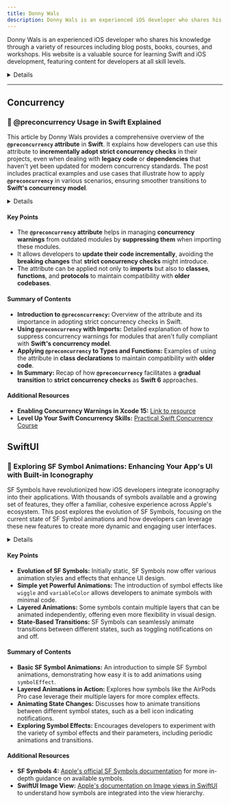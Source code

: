 ```yaml
---
title: Donny Wals
description: Donny Wals is an experienced iOS developer who shares his knowledge through a variety of resources including blog posts, books, courses, and workshops. His website is a valuable source for learning Swift and iOS development, featuring content for developers at all skill levels.
---
```


Donny Wals is an experienced iOS developer who shares his knowledge through a variety of resources including blog posts, books, courses, and workshops. His website is a valuable source for learning Swift and iOS development, featuring content for developers at all skill levels.

<details>

**URL:** https://www.donnywals.com

**Authors:** `Donny Wals`

**Complexity Levels:**
   - **Beginner:** 20%
   - **Intermediate:** 50%
   - **Advanced:** 30%

**Frequency of Posting:** Weekly

**Types of Content:**
   - **Tutorials:** 60% (Step-by-step guides and practical examples)
   - **Articles:** 30% (In-depth articles and best practices)
   - **News:** 10% (Updates on Swift and iOS development)

**Additional Features:**
   - **Newsletter:** Available for regular updates and news.
   - **Books and Courses:** Multiple books and courses available for in-depth learning.
   - **Workshops:** Regular workshops for hands-on learning experiences.

</details>

<LinkCard title="Visit Donny Wals" href="https://www.donnywals.com/" />

---

## **Concurrency** 

### 🔵 @preconcurrency Usage in Swift Explained

This article by Donny Wals provides a comprehensive overview of the **`@preconcurrency` attribute** in **Swift**. It explains how developers can use this attribute to **incrementally adopt strict concurrency checks** in their projects, even when dealing with **legacy code** or **dependencies** that haven't yet been updated for modern concurrency standards. The post includes practical examples and use cases that illustrate how to apply **`@preconcurrency`** in various scenarios, ensuring smoother transitions to **Swift's concurrency model**.

<details>

**URL:** https://www.donnywals.com/preconcurrency-usage-in-swift-explained/

**Published:** May 28, 2024

**Authors:** `Donny Wals`

**Tags:**  
`Swift`, `Concurrency`, `Swift 6`, `Xcode`

</details>

#### Key Points
- The **`@preconcurrency` attribute** helps in managing **concurrency warnings** from outdated modules by **suppressing them** when importing these modules.
- It allows developers to **update their code incrementally**, avoiding the **breaking changes** that **strict concurrency checks** might introduce.
- The attribute can be applied not only to **imports** but also to **classes**, **functions**, and **protocols** to maintain compatibility with **older codebases**.

#### Summary of Contents
- **Introduction to `@preconcurrency`:** Overview of the attribute and its importance in adopting strict concurrency checks in Swift.
- **Using `@preconcurrency` with Imports:** Detailed explanation of how to suppress concurrency warnings for modules that aren't fully compliant with **Swift's concurrency model**.
- **Applying `@preconcurrency` to Types and Functions:** Examples of using the attribute in **class declarations** to maintain compatibility with **older code**.
- **In Summary:** Recap of how **`@preconcurrency`** facilitates a **gradual transition** to **strict concurrency checks** as **Swift 6** approaches.

#### Additional Resources
- **Enabling Concurrency Warnings in Xcode 15:** [Link to resource](https://www.donnywals.com/enabling-concurrency-warnings-in-xcode-15/)
- **Level Up Your Swift Concurrency Skills:** [Practical Swift Concurrency Course](https://donnyplus.com/p/practical-swift-concurrency-the-video-course)

<LinkCard title="Read Full Article" href="https://www.donnywals.com/preconcurrency-usage-in-swift-explained/" />

## SwiftUI

### 🔵 Exploring SF Symbol Animations: Enhancing Your App's UI with Built-in Iconography

SF Symbols have revolutionized how iOS developers integrate iconography into their applications. With thousands of symbols available and a growing set of features, they offer a familiar, cohesive experience across Apple's ecosystem. This post explores the evolution of SF Symbols, focusing on the current state of SF Symbol animations and how developers can leverage these new features to create more dynamic and engaging user interfaces.

<details>

**URL:** https://www.donnywals.com/animating-sf-symbols-on-ios-18/

**Published:** 2024-09-18

**Authors:** `Author's Name`

**Tags:**  
`SF Symbols`, `iOS Development`, `Swift`, `UI Design`, `Animations`

</details>

#### Key Points
- **Evolution of SF Symbols:** Initially static, SF Symbols now offer various animation styles and effects that enhance UI design.
- **Simple yet Powerful Animations:** The introduction of symbol effects like `wiggle` and `variableColor` allows developers to animate symbols with minimal code.
- **Layered Animations:** Some symbols contain multiple layers that can be animated independently, offering even more flexibility in visual design.
- **State-Based Transitions:** SF Symbols can seamlessly animate transitions between different states, such as toggling notifications on and off.

#### Summary of Contents
- **Basic SF Symbol Animations:** An introduction to simple SF Symbol animations, demonstrating how easy it is to add animations using `symbolEffect`.
- **Layered Animations in Action:** Explores how symbols like the AirPods Pro case leverage their multiple layers for more complex effects.
- **Animating State Changes:** Discusses how to animate transitions between different symbol states, such as a bell icon indicating notifications.
- **Exploring Symbol Effects:** Encourages developers to experiment with the variety of symbol effects and their parameters, including periodic animations and transitions.

#### Additional Resources
- **SF Symbols 4:** [Apple's official SF Symbols documentation](https://developer.apple.com/design/human-interface-guidelines/sf-symbols/overview/) for more in-depth guidance on available symbols.
- **SwiftUI Image View:** [Apple's documentation on Image views in SwiftUI](https://developer.apple.com/documentation/swiftui/image) to understand how symbols are integrated into the view hierarchy.

<LinkCard title="Read Full Article" href="https://www.donnywals.com/animating-sf-symbols-on-ios-18/" />

